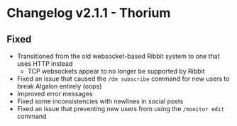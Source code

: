 # Changelog v2.1.1 - Thorium

## Fixed
- Transitioned from the old websocket-based Ribbit system to one that uses HTTP instead
   - TCP websockets appear to no longer be supported by Ribbit
- Fixed an issue that caused the `/dm subscribe` command for new users to break Algalon entirely (oops)
- Improved error messages
- Fixed some inconsistencies with newlines in social posts
- Fixed an issue that preventing new users from using the `/monitor edit` command